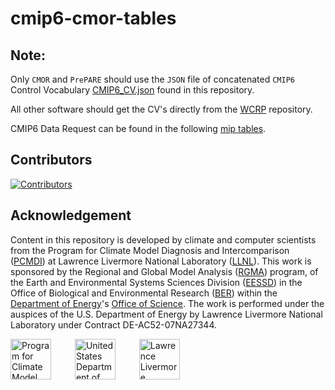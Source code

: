 # cmip6-cmor-tables

Note:
----
Only `CMOR` and `PrePARE` should use the `JSON` file of concatenated `CMIP6` Control Vocabulary [CMIP6_CV.json](https://github.com/PCMDI/cmip6-cmor-tables/blob/master/Tables/CMIP6_CV.json) found in this repository.  

All other software should get the CV's directly from the [WCRP](https://github.com/WCRP-CMIP/CMIP6_CVs) repository. 

CMIP6 Data Request can be found in the following [mip tables](http://clipc-services.ceda.ac.uk/dreq/index/miptable.html).

## Contributors

[![Contributors](https://contrib.rocks/image?repo=PCMDI/cmip6-cmor-tables)](https://github.com/PCMDI/cmip6-cmor-tables/graphs/contributors)

## Acknowledgement

Content in this repository is developed by climate and computer scientists from the Program for Climate Model Diagnosis and Intercomparison ([PCMDI][PCMDI]) at Lawrence Livermore National Laboratory ([LLNL][LLNL]). This work is sponsored by the Regional and Global Model Analysis ([RGMA][RGMA]) program, of the Earth and Environmental Systems Sciences Division ([EESSD][EESSD]) in the Office of Biological and Environmental Research ([BER][BER]) within the [Department of Energy][DOE]'s [Office of Science][OS]. The work is performed under the auspices of the U.S. Department of Energy by Lawrence Livermore National Laboratory under Contract DE-AC52-07NA27344.

<p>
    <img src="https://pcmdi.github.io/assets/PCMDI/100px-PCMDI-Logo-NoText-square-png8.png"
         width="65"
         style="margin-right: 30px"
         title="Program for Climate Model Diagnosis and Intercomparison"
         alt="Program for Climate Model Diagnosis and Intercomparison"
    >&nbsp;
    <img src="https://pcmdi.github.io/assets/DOE/480px-DOE_Seal_Color.png"
         width="65"
         style="margin-right: 30px"
         title="United States Department of Energy"
         alt="United States Department of Energy"
    >&nbsp;
    <img src="https://pcmdi.github.io/assets/LLNL/212px-LLNLiconPMS286-WHITEBACKGROUND.png"
         width="65"
         style="margin-right: 30px"
         title="Lawrence Livermore National Laboratory"
         alt="Lawrence Livermore National Laboratory"
    >
</p>

[PCMDI]: https://pcmdi.llnl.gov/
[LLNL]: https://www.llnl.gov/
[RGMA]: https://climatemodeling.science.energy.gov/program/regional-global-model-analysis
[EESSD]: https://science.osti.gov/ber/Research/eessd
[BER]: https://science.osti.gov/ber
[DOE]: https://www.energy.gov/
[OS]: https://science.osti.gov/
